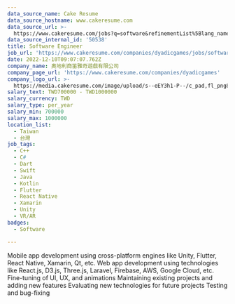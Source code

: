 ```yaml
---
data_source_name: Cake Resume
data_source_hostname: www.cakeresume.com
data_source_url: >-
  https://www.cakeresume.com/jobs?q=software&refinementList%5Blang_name%5D%5B0%5D=English&refinementList%5Bsalary_type%5D=per_year&range%5Bsalary_range%5D%5Bmin%5D=1000000&page=2
data_source_internal_id: '50538'
title: Software Engineer
job_url: 'https://www.cakeresume.com/companies/dyadicgames/jobs/software-engineer-7a450b'
date: 2022-12-10T09:07:07.762Z
company_name: 奧地利商笛雅奇遊戲有限公司
company_page_url: 'https://www.cakeresume.com/companies/dyadicgames'
company_logo_url: >-
  https://media.cakeresume.com/image/upload/s--eEY3h1-P--/c_pad,fl_png8,h_200,w_200/v1670655763/dmtfhgeu1iimjzwpyrp5.png
salary_text: TWD700000 - TWD1000000
salary_currency: TWD
salary_type: per_year
salary_min: 700000
salary_max: 1000000
location_list:
  - Taiwan
  - 台灣
job_tags:
  - C++
  - C#
  - Dart
  - Swift
  - Java
  - Kotlin
  - Flutter
  - React Native
  - Xamarin
  - Unity
  - VR/AR
badges:
  - Software

---
```


Mobile app development using cross-platform engines like Unity, Flutter, React Native, Xamarin, Qt, etc. Web app development using technologies like React.js, D3.js, Three.js, Laravel, Firebase, AWS, Google Cloud, etc. Fine-tuning of UI, UX, and animations Maintaining existing projects and adding new features Evaluating new technologies for future projects Testing and bug-fixing